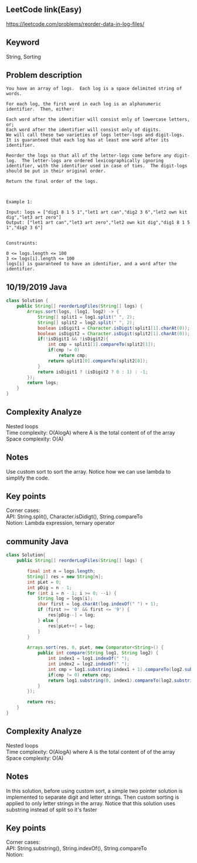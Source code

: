 ## LeetCode link(Easy)
https://leetcode.com/problems/reorder-data-in-log-files/

## Keyword
String, Sorting

## Problem description
```
You have an array of logs.  Each log is a space delimited string of words.

For each log, the first word in each log is an alphanumeric identifier.  Then, either:

Each word after the identifier will consist only of lowercase letters, or;
Each word after the identifier will consist only of digits.
We will call these two varieties of logs letter-logs and digit-logs.  It is guaranteed that each log has at least one word after its identifier.

Reorder the logs so that all of the letter-logs come before any digit-log.  The letter-logs are ordered lexicographically ignoring identifier, with the identifier used in case of ties.  The digit-logs should be put in their original order.

Return the final order of the logs.

 

Example 1:

Input: logs = ["dig1 8 1 5 1","let1 art can","dig2 3 6","let2 own kit dig","let3 art zero"]
Output: ["let1 art can","let3 art zero","let2 own kit dig","dig1 8 1 5 1","dig2 3 6"]
 

Constraints:

0 <= logs.length <= 100
3 <= logs[i].length <= 100
logs[i] is guaranteed to have an identifier, and a word after the identifier.
```

## 10/19/2019 Java

```java
class Solution {
    public String[] reorderLogFiles(String[] logs) {
        Arrays.sort(logs, (log1, log2) -> {
            String[] split1 = log1.split(" ", 2);
            String[] split2 = log2.split(" ", 2);
            boolean isDigit1 = Character.isDigit(split1[1].charAt(0));
            boolean isDigit2 = Character.isDigit(split2[1].charAt(0));
            if(!isDigit1 && !isDigit2){
                int cmp = split1[1].compareTo(split2[1]);
                if(cmp != 0)
                    return cmp;
                return split1[0].compareTo(split2[0]);
            }
            return isDigit1 ? (isDigit2 ? 0 : 1) : -1;
        });
        return logs;
    }
}
```
## Complexity Analyze
Nested loops\
Time complexity: O(AlogA) where A is the total content of of the array\
Space complexity: O(A)

## Notes
Use custom sort to sort the array. Notice how we can use lambda to simplify the code.

## Key points
Corner cases:\
API: String.split(), Character.isDidigt(), String.compareTo\
Notion: Lambda expression, ternary operator

## community Java
```java
class Solution{
    public String[] reorderLogFiles(String[] logs) {

        final int n = logs.length;
        String[] res = new String[n];
        int pLet = 0;
        int pDig = n - 1;
        for (int i = n - 1; i >= 0; --i) {
            String log = logs[i];
            char first = log.charAt(log.indexOf(" ") + 1);
            if (first >= '0' && first <= '9') {
                res[pDig--] = log;
            } else {
                res[pLet++] = log;
            }
        }

        Arrays.sort(res, 0, pLet, new Comparator<String>() {
            public int compare(String log1, String log2) {
                int index1 = log1.indexOf(" ");
                int index2 = log2.indexOf(" ");
                int cmp = log1.substring(index1 + 1).compareTo(log2.substring(index2 + 1));
                if(cmp != 0) return cmp;
                return log1.substring(0, index1).compareTo(log2.substring(0, index2));
            }
        });

        return res;
    }
}
```
## Complexity Analyze
Nested loops\
Time complexity: O(AlogA) where A is the total content of of the array\
Space complexity: O(A)

## Notes
In this solution, before using custom sort, a simple two pointer solution is implemented to separate digit and letter strings. Then custom sorting is applied to only letter strings in the array. Notice that this solution uses substring instead of split so it's faster

## Key points
Corner cases:\
API: String.substring(), String.indexOf(), String.compareTo\
Notion: